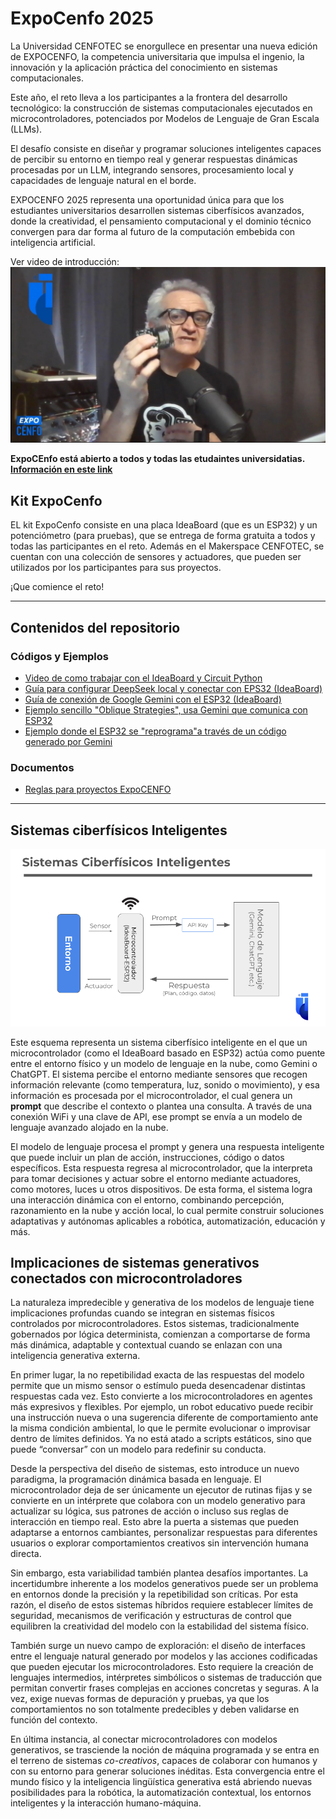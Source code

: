 # ExpoCenfo 2025

La Universidad CENFOTEC se enorgullece en presentar una nueva edición de EXPOCENFO, la competencia universitaria que impulsa el ingenio, la innovación y la aplicación práctica del conocimiento en sistemas computacionales.

Este año, el reto lleva a los participantes a la frontera del desarrollo tecnológico: la construcción de sistemas computacionales ejecutados en microcontroladores, potenciados por Modelos de Lenguaje de Gran Escala (LLMs).

El desafío consiste en diseñar y programar soluciones inteligentes capaces de percibir su entorno en tiempo real y generar respuestas dinámicas procesadas por un LLM, integrando sensores, procesamiento local y capacidades de lenguaje natural en el borde.

EXPOCENFO 2025 representa una oportunidad única para que los estudiantes universitarios desarrollen sistemas ciberfísicos avanzados, donde la creatividad, el pensamiento computacional y el dominio técnico convergen para dar forma al futuro de la computación embebida con inteligencia artificial.


Ver video de introducción:
[![ExpoCenfo](https://github.com/Universidad-Cenfotec/ExpoCenfo/blob/main/expoCenfo_Intro.jpg)](https://youtu.be/sKXtmYAvaPw?si=QJJzsI-w2-VWVzDZ)

**ExpoCEnfo está abierto a todos y todas las etudaintes universidatias. [Información en este link](https://ucenfotec.ac.cr/expocenfo/)**


## Kit ExpoCenfo

EL kit ExpoCenfo consiste en una placa IdeaBoard (que es un ESP32) y un potenciómetro (para pruebas), que se entrega de forma gratuita a todos y todas las participantes en el reto. Además en el Makerspace CENFOTEC, se cuentan con una colección de sensores y actuadores, que pueden ser utilizados por los participantes para sus proyectos.

¡Que comience el reto!

---
## Contenidos del repositorio

### Códigos y Ejemplos
- [Video de como trabajar con el IdeaBoard y Circuit Python](https://youtu.be/GzA7peI1woc?si=t7AypJyVjUAOKnQ7)
- [Guía para configurar DeepSeek local y conectar con EPS32 (IdeaBoard)](https://github.com/Universidad-Cenfotec/ExpoCenfo/blob/main/Ejemplos_LLM_ESP32/ESP32_Ollama_Guide.md)
- [Guía de conexión de Google Gemini con el ESP32 (IdeaBoard)](https://github.com/Universidad-Cenfotec/ExpoCenfo/blob/main/Ejemplos_LLM_ESP32/Gemini_ESP32.md)
- [Ejemplo sencillo "Oblique Strategies", usa Gemini que comunica con ESP32](https://github.com/Universidad-Cenfotec/ExpoCenfo/tree/main/Ejemplos_LLM_ESP32/Ejemplo_Olbique_Strategies)
- [Ejemplo donde el ESP32 se "reprograma"a través de un código generado por Gemini](https://github.com/Universidad-Cenfotec/ExpoCenfo/blob/main/Ejemplos_LLM_ESP32/Micro%20Se%20Reprograma/README.md)

### Documentos
- [Reglas para proyectos ExpoCENFO](https://github.com/Universidad-Cenfotec/ExpoCenfo/blob/main/documentos/Juzgamiento%20de%20equipos-ExpoCenfo-2025.pdf)

---

## Sistemas ciberfísicos Inteligentes

![arq_sis](https://github.com/Universidad-Cenfotec/ExpoCenfo/blob/main/documentos/Arq_Sist.png)

Este esquema representa un sistema ciberfísico inteligente en el que un microcontrolador (como el IdeaBoard basado en ESP32) actúa como puente entre el entorno físico y un modelo de lenguaje en la nube, como Gemini o ChatGPT. El sistema percibe el entorno mediante sensores que recogen información relevante (como temperatura, luz, sonido o movimiento), y esa información es procesada por el microcontrolador, el cual genera un **prompt** que describe el contexto o plantea una consulta. A través de una conexión WiFi y una clave de API, ese prompt se envía a un modelo de lenguaje avanzado alojado en la nube.

El modelo de lenguaje procesa el prompt y genera una respuesta inteligente que puede incluir un plan de acción, instrucciones, código o datos específicos. Esta respuesta regresa al microcontrolador, que la interpreta para tomar decisiones y actuar sobre el entorno mediante actuadores, como motores, luces u otros dispositivos. De esta forma, el sistema logra una interacción dinámica con el entorno, combinando percepción, razonamiento en la nube y acción local, lo cual permite construir soluciones adaptativas y autónomas aplicables a robótica, automatización, educación y más.

## Implicaciones de sistemas generativos conectados con microcontroladores

La naturaleza impredecible y generativa de los modelos de lenguaje tiene implicaciones profundas cuando se integran en sistemas físicos controlados por microcontroladores. Estos sistemas, tradicionalmente gobernados por lógica determinista, comienzan a comportarse de forma más dinámica, adaptable y contextual cuando se enlazan con una inteligencia generativa externa.

En primer lugar, la no repetibilidad exacta de las respuestas del modelo permite que un mismo sensor o estímulo pueda desencadenar distintas respuestas cada vez. Esto convierte a los microcontroladores en agentes más expresivos y flexibles. Por ejemplo, un robot educativo puede recibir una instrucción nueva o una sugerencia diferente de comportamiento ante la misma condición ambiental, lo que le permite evolucionar o improvisar dentro de límites definidos. Ya no está atado a scripts estáticos, sino que puede “conversar” con un modelo para redefinir su conducta.

Desde la perspectiva del diseño de sistemas, esto introduce un nuevo paradigma, la programación dinámica basada en lenguaje. El microcontrolador deja de ser únicamente un ejecutor de rutinas fijas y se convierte en un intérprete que colabora con un modelo generativo para actualizar su lógica, sus patrones de acción o incluso sus reglas de interacción en tiempo real. Esto abre la puerta a sistemas que pueden adaptarse a entornos cambiantes, personalizar respuestas para diferentes usuarios o explorar comportamientos creativos sin intervención humana directa.

Sin embargo, esta variabilidad también plantea desafíos importantes. La incertidumbre inherente a los modelos generativos puede ser un problema en entornos donde la precisión y la repetibilidad son críticas. Por esta razón, el diseño de estos sistemas híbridos requiere establecer límites de seguridad, mecanismos de verificación y estructuras de control que equilibren la creatividad del modelo con la estabilidad del sistema físico.

También surge un nuevo campo de exploración: el diseño de interfaces entre el lenguaje natural generado por modelos y las acciones codificadas que pueden ejecutar los microcontroladores. Esto requiere la creación de lenguajes intermedios, intérpretes simbólicos o sistemas de traducción que permitan convertir frases complejas en acciones concretas y seguras. A la vez, exige nuevas formas de depuración y pruebas, ya que los comportamientos no son totalmente predecibles y deben validarse en función del contexto.

En última instancia, al conectar microcontroladores con modelos generativos, se trasciende la noción de máquina programada y se entra en el terreno de sistemas *co-creativos*, capaces de colaborar con humanos y con su entorno para generar soluciones inéditas. Esta convergencia entre el mundo físico y la inteligencia lingüística generativa está abriendo nuevas posibilidades para la robótica, la automatización contextual, los entornos inteligentes y la interacción humano-máquina.


